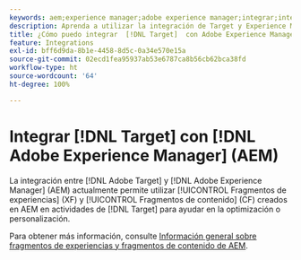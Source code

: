 ```yaml
---
keywords: aem;experience manager;adobe experience manager;integrar;integración
description: Aprenda a utilizar la integración de Target y Experience Manager.
title: ¿Cómo puedo integrar  [!DNL Target]  con Adobe Experience Manager (AEM)?
feature: Integrations
exl-id: bff6d9da-8b1e-4458-8d5c-0a34e570e15a
source-git-commit: 02ecd1fea95937ab53e6787ca8b56cb62bca38fd
workflow-type: ht
source-wordcount: '64'
ht-degree: 100%

---
```


# Integrar [!DNL Target] con [!DNL Adobe Experience Manager] (AEM)

La integración entre [!DNL Adobe Target] y [!DNL Adobe Experience Manager] (AEM) actualmente permite utilizar [!UICONTROL Fragmentos de experiencias] (XF) y [!UICONTROL Fragmentos de contenido] (CF) creados en AEM en actividades de [!DNL Target] para ayudar en la optimización o personalización.

Para obtener más información, consulte [Información general sobre fragmentos de experiencias y fragmentos de contenido de AEM](/help/main/c-integrating-target-with-mac/aem/aem-experience-and-content-fragments.md).
